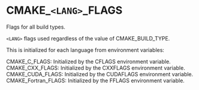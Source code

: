   

# CMAKE_```<LANG>```_FLAGS  
Flags for all build types.  

```<LANG>``` flags used regardless of the value of CMAKE_BUILD_TYPE.  

This is initialized for each language from environment variables:  


CMAKE_C_FLAGS:
Initialized by the CFLAGS environment variable.
CMAKE_CXX_FLAGS:
Initialized by the CXXFLAGS environment variable.
CMAKE_CUDA_FLAGS:
Initialized by the CUDAFLAGS environment variable.
CMAKE_Fortran_FLAGS:
Initialized by the FFLAGS environment variable.
  

